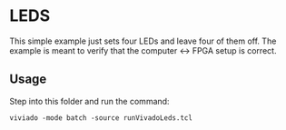 # LEDS

This simple example just sets four LEDs and leave four of them off. The example is meant to verify that the computer <-> FPGA setup is correct.

## Usage

Step into this folder and run the command:

`viviado -mode batch -source runVivadoLeds.tcl`
